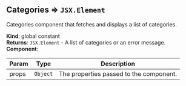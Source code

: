 <a name="Categories"></a>

## Categories ⇒ <code>JSX.Element</code>
Categories component that fetches and displays a list of categories.

**Kind**: global constant  
**Returns**: <code>JSX.Element</code> - A list of categories or an error message.  
**Component**:   

| Param | Type | Description |
| --- | --- | --- |
| props | <code>Object</code> | The properties passed to the component. |

